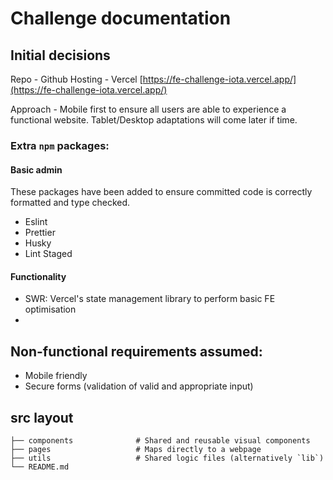 # Challenge documentation

## Initial decisions

Repo - Github
Hosting - Vercel  [https://fe-challenge-iota.vercel.app/](https://fe-challenge-iota.vercel.app/)


Approach - Mobile first to ensure all users are able to experience a functional website. 
Tablet/Desktop adaptations will come later if time. 

### Extra `npm` packages:
#### Basic admin
These packages have been added to ensure committed code is correctly formatted and type checked.
- Eslint
- Prettier
- Husky
- Lint Staged

#### Functionality
- SWR: Vercel's state management library to perform basic FE optimisation
- 

## Non-functional requirements assumed:
- Mobile friendly
- Secure forms (validation of valid and appropriate input)

## src layout
```
├── components              # Shared and reusable visual components
├── pages                   # Maps directly to a webpage
├── utils                   # Shared logic files (alternatively `lib`)
└── README.md
```